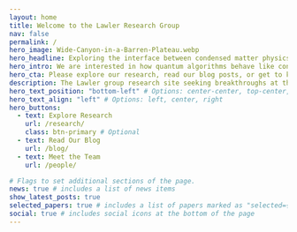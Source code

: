 ```yaml
---
layout: home
title: Welcome to the Lawler Research Group
nav: false
permalink: /
hero_image: Wide-Canyon-in-a-Barren-Plateau.webp
hero_headline: Exploring the interface between condensed matter physics and quantum information science.
hero_intro: We are interested in how quantum algorithms behave like condensed matter, how condensed matter is captured by quantum algorithms, and how machine learning can help us make discoveries in either of these areas.
hero_cta: Please explore our research, read our blog posts, or get to know our team!
description: The Lawler group research site seeking breakthroughs at the interface of condensed matter physics, quantum information science, and artificial intellegance.
hero_text_position: "bottom-left" # Options: center-center, top-center, bottom-center, center-left, center-right, top-left, top-right, bottom-left, bottom-right
hero_text_align: "left" # Options: left, center, right
hero_buttons:
  - text: Explore Research
    url: /research/
    class: btn-primary # Optional
  - text: Read Our Blog
    url: /blog/
  - text: Meet the Team
    url: /people/

# Flags to set additional sections of the page.
news: true # includes a list of news items
show_latest_posts: true
selected_papers: true # includes a list of papers marked as "selected={true}"
social: true # includes social icons at the bottom of the page
---
```

